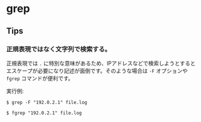 # grep

## Tips

### 正規表現ではなく文字列で検索する。

正規表現では `.` に特別な意味があるため、IPアドレスなどで検索しようとするとエスケープが必要になり記述が面倒です。そのような場合は `-F` オプションや `fgrep` コマンドが便利です。

実行例:

```console
$ grep -F "192.0.2.1" file.log
```

```console
$ fgrep "192.0.2.1" file.log
```

